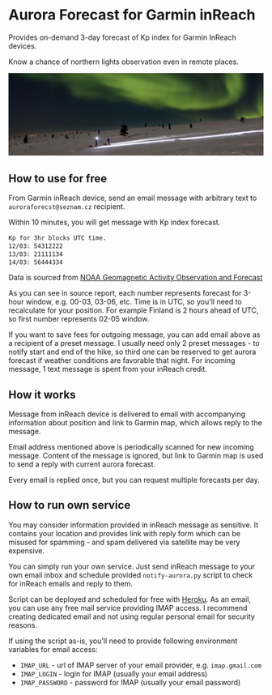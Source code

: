 # Aurora Forecast for Garmin inReach
Provides on-demand 3-day forecast of Kp index for Garmin InReach devices.

Know a chance of northern lights observation even in remote places.

![Aurora observed in Urho Kekkonen NP](img/aurora-ukk.jpg)

## How to use for free
From Garmin inReach device, send an email message with arbitrary text to `auroraforecst@seznam.cz` recipient.

Within 10 minutes, you will get message with Kp index forecast.
```
Kp for 3hr blocks UTC time.
12/03: 54312222
13/03: 21111134
14/03: 56444334
```

Data is sourced from [NOAA Geomagnetic Activity Observation and Forecast](https://services.swpc.noaa.gov/text/3-day-forecast.txt)

As you can see in source report, each number represents forecast for 3-hour window, e.g. 00-03, 03-06, etc.
Time is in UTC, so you'll need to recalculate for your position.
For example Finland is 2 hours ahead of UTC, so first number represents 02-05 window.

If you want to save fees for outgoing message, you can add email above as a recipient of a preset message.
I usually need only 2 preset messages - to notify start and end of the hike, so third one can be reserved to get aurora forecast if weather conditions are favorable that night.
For incoming message, 1 text message is spent from your inReach credit.

## How it works
Message from inReach device is delivered to email with accompanying information about position and link to Garmin map, which allows reply to the message.

Email address mentioned above is periodically scanned for new incoming message.
Content of the message is ignored, but link to Garmin map is used to send a reply with current aurora forecast.

Every email is replied once, but you can request multiple forecasts per day.

## How to run own service
You may consider information provided in inReach message as sensitive.
It contains your location and provides link with reply form which can be misused for spamming - and spam delivered via satellite may be very expensive.

You can simply run your own service. Just send inReach message to your own email inbox and schedule provided `notify-aurora.py` script to check for inReach emails and reply to them.

Script can be deployed and scheduled for free with [Heroku](https://www.heroku.com).
As an email, you can use any free mail service providing IMAP access.
I recommend creating dedicated email and not using regular personal email for security reasons.

If using the script as-is, you'll need to provide following environment variables for email access:

- `IMAP_URL` - url of IMAP server of your email provider, e.g. `imap.gmail.com`
- `IMAP_LOGIN` - login for IMAP (usually your email address)
- `IMAP_PASSWORD` - password for IMAP (usually your email password)

